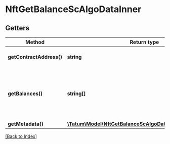 # NftGetBalanceScAlgoDataInner

## Getters

Method | Return type | Description | Notes
------------ | ------------- | ------------- | -------------
**getContractAddress()** | **string** | The asset ID (the ID of the NFT) | [optional]
**getBalances()** | **string[]** | The array returning <code>1</code> to indicate that the NFT with the specified ID exists | [optional]
**getMetadata()** | [**\Tatum\Model\NftGetBalanceScAlgoDataInnerMetadataInner[]**](NftGetBalanceScAlgoDataInnerMetadataInner.md) |  | [optional]

[[Back to Index]](../index.md)
